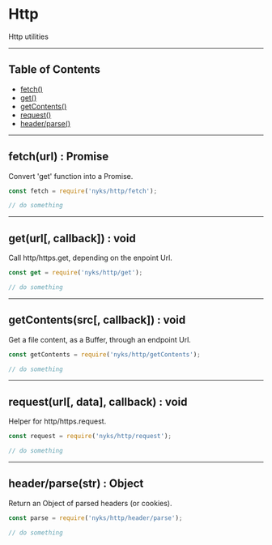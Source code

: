 # Http

Http utilities

------

## Table of Contents

  * [fetch()](#fetch)
  * [get()](#get)
  * [getContents()](#getContents)
  * [request()](#request)
  * [header/parse()](#parse)

------

<a name="fetch"></a>
## fetch(url) : Promise

Convert 'get' function into a Promise.

```javascript
const fetch = require('nyks/http/fetch');

// do something
```

------

<a name="get"></a>
## get(url[, callback]) : void

Call http/https.get, depending on the enpoint Url.

```javascript
const get = require('nyks/http/get');

// do something
```

------

<a name="getContents"></a>
## getContents(src[, callback]) : void

Get a file content, as a Buffer, through an endpoint Url.

```javascript
const getContents = require('nyks/http/getContents');

// do something
```

------

<a name="request"></a>
## request(url[, data], callback) : void

Helper for http/https.request.

```javascript
const request = require('nyks/http/request');

// do something
```

------

<a name="parse"></a>
## header/parse(str) : Object

Return an Object of parsed headers (or cookies).

```javascript
const parse = require('nyks/http/header/parse');

// do something
```
